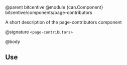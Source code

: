 @parent bitcentive
@module {can.Component} bitcentive/components/page-contributors <page-contributors>

A short description of the page-contributors component

@signature `<page-contributors>`

@body

## Use

